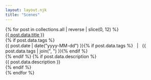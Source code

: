 ```yaml
---
layout: layout.njk
title: "Scenes"
---
```


<div class="grid-posts">
{% for post in collections.all | reverse | slice(0, 12) %}
  <div class="post-card">
    <div class="title">
      <a href="{{ post.url }}">{{ post.data.title }}</a>
    </div>
    {% if post.data.tags %}
      <div class="meta">
        {{ post.date | date("yyyy-MM-dd") }}{% if post.data.tags %} &nbsp; | &nbsp; {{ post.data.tags | join(", ") }}{% endif %}
      </div>
    {% endif %}
    {% if post.data.description %}
      <div class="desc">
        {{ post.data.description }}
      </div>
    {% endif %}
  </div>
{% endfor %}
</div>